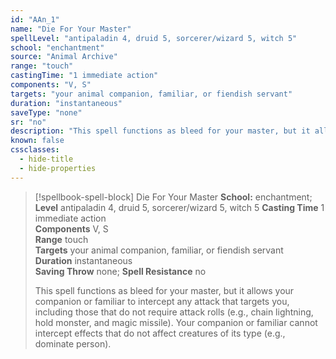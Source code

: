 ```yaml
---
id: "AAn_1"
name: "Die For Your Master"
spellLevel: "antipaladin 4, druid 5, sorcerer/wizard 5, witch 5"
school: "enchantment"
source: "Animal Archive"
range: "touch"
castingTime: "1 immediate action"
components: "V, S"
targets: "your animal companion, familiar, or fiendish servant"
duration: "instantaneous"
saveType: "none"
sr: "no"
description: "This spell functions as bleed for your master, but it allows your companion or familiar to intercept any attack that targets you, including those that do not require attack rolls (e.g., chain lightning, hold monster, and magic missile). Your companion or familiar cannot intercept effects that do not affect creatures of its type (e.g., dominate person)."
known: false
cssclasses:
  - hide-title
  - hide-properties
---
```


> [!spellbook-spell-block] Die For Your Master
> **School:** enchantment; **Level** antipaladin 4, druid 5, sorcerer/wizard 5, witch 5
> **Casting Time** 1 immediate action  
> **Components** V, S  
> **Range** touch  
> **Targets** your animal companion, familiar, or fiendish servant  
> **Duration** instantaneous  
> **Saving Throw** none; **Spell Resistance** no
> 
> This spell functions as bleed for your master, but it allows your companion or familiar to intercept any attack that targets you, including those that do not require attack rolls (e.g., chain lightning, hold monster, and magic missile). Your companion or familiar cannot intercept effects that do not affect creatures of its type (e.g., dominate person).